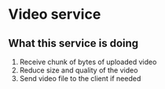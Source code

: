 # Video service

## What this service is doing

1) Receive chunk of bytes of uploaded video
2) Reduce size and quality of the video
3) Send video file to the client if needed
